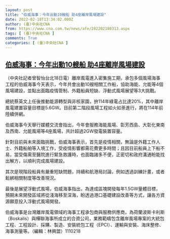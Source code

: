```yaml
---
layout: post
title: "伯威海事：今年出動10艘船 助4座離岸風場建設"
date: 2022-02-18T13:34:02.000Z
author: (臺)中央社CNA
from: https://www.cna.com.tw/news/afe/202202180313.aspx
tags: [ (臺)中央社CNA ]
comments: True
categories: [ (臺)中央社CNA ]
---
```

<!--1645191242000-->
[伯威海事：今年出動10艘船 助4座離岸風場建設](https://www.cna.com.tw/news/afe/202202180313.aspx)
------

<div>
<div></div><div><p>（中央社記者曾智怡台北18日電）離岸風電進入密集施工期，承包多個風場海事工程的伯威海事今天表示，今年共會出動10艘相關工作船，協助海能、允能等4個風場建設，並點出面臨疫情管制、外籍船員短缺、浮動式風場展望等3大挑戰。</p><p>總統蔡英文上任後推動能源轉型與非核家園，拚114年綠電占比達20%，其中離岸風電建置容量目標是5.6GW。目前第二階段風場工程如火如荼進行，將在114年前陸續併網。</p><p>伯威海事今天舉行媒體交流會指出，今年會服務海能風場、彰芳西島、大彰化東南及西南、允能風場等4座風場，共計超過2GW發電裝置容量。</p><p>針對目前與未來面臨挑戰，伯威海事表示，首先是疫情相關，無論是外籍工作人士、外籍船舶等入境工作，受疫情影響都需花費更多時間；且因目前船員上下船不易，當受傷需至醫院進行緊急救護時，也面臨諸多不便，正密切和政府溝通盼能找出解方，以順利完成風場建設。</p><p>其次是現階段船員有嚴重短缺問題，持續和航港局討論，例如透過訓練計畫，或者鬆綁相關制度等改善現況。</p><p>最後是展望浮動式風場，伯威海事指出，為達成區塊開發每年1.5GW量體目標，預期未來開發區域將從淺海移至深海，盼透過港口基礎建設改善等方式，讓各方資源願意投入浮動式風場開發。</p><p>伯威海事是台灣離岸風電領域的海事工程承包商與服務供應商，為荷蘭波斯卡利斯（Boskalis）與樺聯海事所成立的合資公司，業務範疇包含離岸風場專案的大統包工程、工程設計、採購、製造、安裝統包工程（EPCI）、運輸與安裝、海床整修、海事測量等。（編輯：林興盟）1110218</p></div>
</div>
